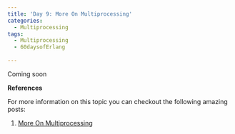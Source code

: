 ```yaml
---
title: 'Day 9: More On Multiprocessing'
categories:
  - Multiprocessing
tags:
  - Multiprocessing
  - 60daysofErlang
  
---
```

Coming soon

**References**

  For more information on this topic you can checkout the following amazing posts:
1. [More On Multiprocessing](https://learnyousomeerlang.com/more-on-multiprocessing)



